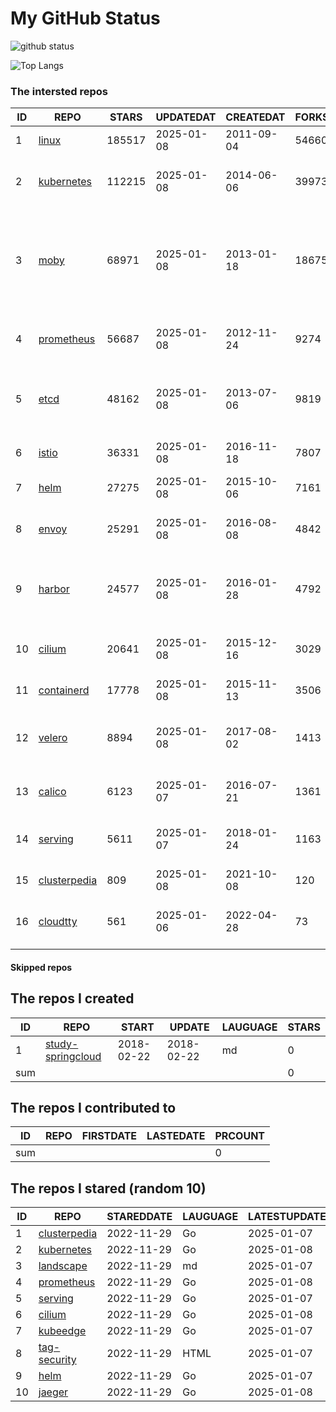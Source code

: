 # My GitHub Status

<img src="https://github-readme-stats-1.yihong0618.vercel.app/api?username=daoqingniu&show_icons=true&&&hide_title=true&count_private=true" alt="github status" />

![Top Langs](https://github-readme-stats-1.yihong0618.vercel.app/api/top-langs/?username=daoqingniu&layout=compact)

<!--START_SECTION:github_repos-->
### The intersted repos
| ID |                              REPO                               | STARS  | UPDATEDAT  | CREATEDAT  | FORKSCOUNT |                                                DESCRIPTIONS                                                |
|----|-----------------------------------------------------------------|--------|------------|------------|------------|------------------------------------------------------------------------------------------------------------|
|  1 | [linux](https://github.com/torvalds/linux)                      | 185517 | 2025-01-08 | 2011-09-04 |      54660 | Linux kernel source tree                                                                                   |
|  2 | [kubernetes](https://github.com/kubernetes/kubernetes)          | 112215 | 2025-01-08 | 2014-06-06 |      39973 | Production-Grade Container Scheduling and Management                                                       |
|  3 | [moby](https://github.com/moby/moby)                            |  68971 | 2025-01-08 | 2013-01-18 |      18675 | The Moby Project - a collaborative project for the container ecosystem to assemble container-based systems |
|  4 | [prometheus](https://github.com/prometheus/prometheus)          |  56687 | 2025-01-08 | 2012-11-24 |       9274 | The Prometheus monitoring system and time series database.                                                 |
|  5 | [etcd](https://github.com/etcd-io/etcd)                         |  48162 | 2025-01-08 | 2013-07-06 |       9819 | Distributed reliable key-value store for the most critical data of a distributed system                    |
|  6 | [istio](https://github.com/istio/istio)                         |  36331 | 2025-01-08 | 2016-11-18 |       7807 | Connect, secure, control, and observe services.                                                            |
|  7 | [helm](https://github.com/helm/helm)                            |  27275 | 2025-01-08 | 2015-10-06 |       7161 | The Kubernetes Package Manager                                                                             |
|  8 | [envoy](https://github.com/envoyproxy/envoy)                    |  25291 | 2025-01-08 | 2016-08-08 |       4842 | Cloud-native high-performance edge/middle/service proxy                                                    |
|  9 | [harbor](https://github.com/goharbor/harbor)                    |  24577 | 2025-01-08 | 2016-01-28 |       4792 | An open source trusted cloud native registry project that stores, signs, and scans content.                |
| 10 | [cilium](https://github.com/cilium/cilium)                      |  20641 | 2025-01-08 | 2015-12-16 |       3029 | eBPF-based Networking, Security, and Observability                                                         |
| 11 | [containerd](https://github.com/containerd/containerd)          |  17778 | 2025-01-08 | 2015-11-13 |       3506 | An open and reliable container runtime                                                                     |
| 12 | [velero](https://github.com/vmware-tanzu/velero)                |   8894 | 2025-01-08 | 2017-08-02 |       1413 | Backup and migrate Kubernetes applications and their persistent volumes                                    |
| 13 | [calico](https://github.com/projectcalico/calico)               |   6123 | 2025-01-07 | 2016-07-21 |       1361 | Cloud native networking and network security                                                               |
| 14 | [serving](https://github.com/knative/serving)                   |   5611 | 2025-01-07 | 2018-01-24 |       1163 | Kubernetes-based, scale-to-zero, request-driven compute                                                    |
| 15 | [clusterpedia](https://github.com/clusterpedia-io/clusterpedia) |    809 | 2025-01-08 | 2021-10-08 |        120 | The Encyclopedia of Kubernetes clusters                                                                    |
| 16 | [cloudtty](https://github.com/cloudtty/cloudtty)                |    561 | 2025-01-06 | 2022-04-28 |         73 | A Friendly Kubernetes CloudShell (Web Terminal) !                                                          |



#### Skipped repos
<!--END_SECTION:github_repos-->

<!--START_SECTION:my_github-->
## The repos I created
| ID  |                                 REPO                                 |   START    |   UPDATE   | LAUGUAGE | STARS |
|-----|----------------------------------------------------------------------|------------|------------|----------|-------|
|   1 | [study-springcloud](https://github.com/daoqingniu/study-springcloud) | 2018-02-22 | 2018-02-22 | md       |     0 |
| sum |                                                                      |            |            |          |     0 |

## The repos I contributed to
| ID  | REPO | FIRSTDATE | LASTEDATE | PRCOUNT |
|-----|------|-----------|-----------|---------|
| sum |      |           |           |       0 |

## The repos I stared (random 10)
| ID |                              REPO                               | STAREDDATE | LAUGUAGE | LATESTUPDATE |
|----|-----------------------------------------------------------------|------------|----------|--------------|
|  1 | [clusterpedia](https://github.com/clusterpedia-io/clusterpedia) | 2022-11-29 | Go       | 2025-01-07   |
|  2 | [kubernetes](https://github.com/kubernetes/kubernetes)          | 2022-11-29 | Go       | 2025-01-08   |
|  3 | [landscape](https://github.com/cncf/landscape)                  | 2022-11-29 | md       | 2025-01-07   |
|  4 | [prometheus](https://github.com/prometheus/prometheus)          | 2022-11-29 | Go       | 2025-01-08   |
|  5 | [serving](https://github.com/knative/serving)                   | 2022-11-29 | Go       | 2025-01-07   |
|  6 | [cilium](https://github.com/cilium/cilium)                      | 2022-11-29 | Go       | 2025-01-08   |
|  7 | [kubeedge](https://github.com/kubeedge/kubeedge)                | 2022-11-29 | Go       | 2025-01-07   |
|  8 | [tag-security](https://github.com/cncf/tag-security)            | 2022-11-29 | HTML     | 2025-01-07   |
|  9 | [helm](https://github.com/helm/helm)                            | 2022-11-29 | Go       | 2025-01-07   |
| 10 | [jaeger](https://github.com/jaegertracing/jaeger)               | 2022-11-29 | Go       | 2025-01-08   |

<!--END_SECTION:my_github-->
